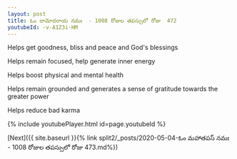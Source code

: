 ```yaml
---
layout: post
title: ఓం దామోదరాయ నమః  - 1008 రోజుల తపస్సులో రోజు  472
youtubeId: -v-A1Z3i-HM
---
```

 
 
Helps get goodness, bliss and peace and God's blessings
 
Helps remain focused, help generate inner energy 
 
Helps boost physical and mental health 
 
Helps remain grounded and generates a sense of gratitude towards the greater power 
 
Helps reduce bad karma
 
 
 
 


{% include youtubePlayer.html id=page.youtubeId %}
 
[Next]({{ site.baseurl }}{% link  split2/_posts/2020-05-04-ఓం మహాతపస్ నమః  - 1008 రోజుల తపస్సులో రోజు  473.md%})
 
